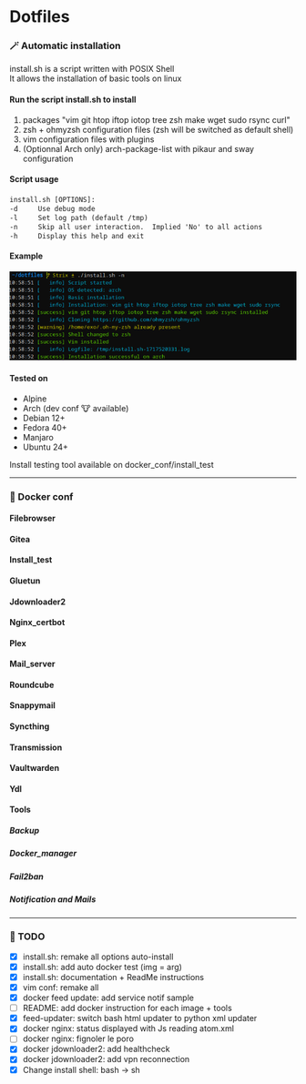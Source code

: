 # Dotfiles

### 🪄 Automatic installation

install.sh is a script written with POSIX Shell\
It allows the installation of basic tools on linux

#### Run the script install.sh to install
1. packages "vim git htop iftop iotop tree zsh make wget sudo rsync curl"
2. zsh + ohmyzsh configuration files (zsh will be switched as default shell)
3. vim configuration files with plugins
4. (Optionnal Arch only) arch-package-list with pikaur and sway configuration

#### Script usage
```
install.sh [OPTIONS]:
-d     Use debug mode
-l     Set log path (default /tmp)
-n     Skip all user interaction.  Implied 'No' to all actions
-h     Display this help and exit
```

#### Example
![script_execution_sample](sample.png)

#### Tested on
* Alpine
* Arch (dev conf 🐮 available)
* Debian 12+
* Fedora 40+
* Manjaro
* Ubuntu 24+

Install testing tool available on docker_conf/install_test

---

### 🐳 Docker conf

#### Filebrowser

#### Gitea

#### Install_test

#### Gluetun

#### Jdownloader2

#### Nginx_certbot

#### Plex

#### Mail_server

#### Roundcube

#### Snappymail

#### Syncthing

#### Transmission

#### Vaultwarden

#### Ydl

#### Tools

##### Backup

##### Docker_manager

##### Fail2ban

##### Notification and Mails

---

### 📝 TODO
- [x] install.sh: remake all options auto-install
- [x] install.sh: add auto docker test (img = arg)
- [x] install.sh: documentation + ReadMe instructions
- [x] vim conf: remake all
- [x] docker feed update: add service notif sample
- [ ] README: add docker instruction for each image + tools
- [x] feed-updater: switch bash html updater to python xml updater
- [x] docker nginx: status displayed with Js reading atom.xml
- [ ] docker nginx: fignoler le poro
- [x] docker jdownloader2: add healthcheck
- [x] docker jdownloader2: add vpn reconnection
- [x] Change install shell: bash -> sh
